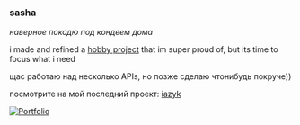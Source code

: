 ### sasha
*наверное покодю под кондеем дома*

i made and refined a [hobby project](https://github.com/drkrssll/chunks-rs) that im super proud of, but its time to focus what i need

щас работаю над несколько APIs, но позже сделаю чтонибудь покруче))

посмотрите на мой последний проект: [iazyk](https://github.com/drkrssll/iazyk)

[![Portfolio](https://img.shields.io/badge/Portfolio-%23000000.svg?style=for-the-badge&logo=firefox&logoColor=white)](https://derekrussell.pro)
